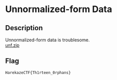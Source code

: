 # Unnormalized-form Data

## Description

Unnormalized-form data is troublesome.  
[unf.zip](attachments/unf.zip)

## Flag

```
HarekazeCTF{Th1rteen_0rphans}
```